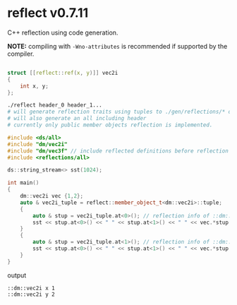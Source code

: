# reflect v0.7.11

C++ reflection using code generation.

**NOTE:** compiling with `-Wno-attributes` is recommended if supported by the compiler.

```c++

struct [[reflect::ref(x, y)]] vec2i
{
	int x, y;
};

```

```sh
./reflect header_0 header_1...
# will generate reflection traits using tuples to ./gen/reflections/* organized by namespace
# will also generate an all including header
# currently only public member objects reflection is implemented. 
```

```c++
#include <ds/all>
#include "dm/vec2i"
#include "dm/vec3f" // include reflected definitions before reflection
#include <reflections/all>

ds::string_stream<> sst(1024);

int main()
{
	dm::vec2i vec {1,2};
	auto & vec2i_tuple = reflect::member_object_t<dm::vec2i>::tuple;
	{ 
		auto & stup = vec2i_tuple.at<0>(); // reflection info of ::dm::vec2i::x
		sst << stup.at<0>() << " " << stup.at<1>() << " " << vec.*stup.at<2>() << ds::endl; 
	}
	{ 
		auto & stup = vec2i_tuple.at<1>(); // reflection info of ::dm::vec2i::y
		sst << stup.at<0>() << " " << stup.at<1>() << " " << vec.*stup.at<2>() << ds::endl; 
	}
}
```

output
```
::dm::vec2i x 1
::dm::vec2i y 2
```